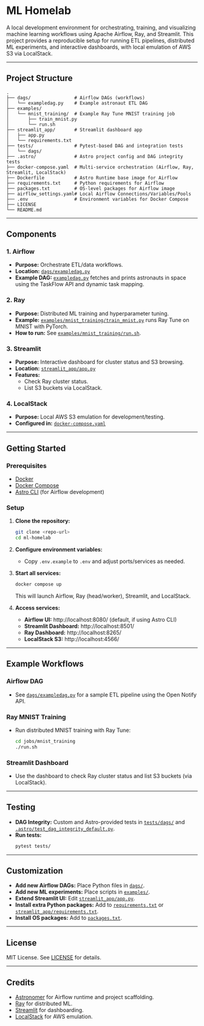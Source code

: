 # ML Homelab

A local development environment for orchestrating, training, and visualizing machine learning workflows using Apache Airflow, Ray, and Streamlit. This project provides a reproducible setup for running ETL pipelines, distributed ML experiments, and interactive dashboards, with local emulation of AWS S3 via LocalStack.

---

## Project Structure

```
.
├── dags/                # Airflow DAGs (workflows)
│   └── exampledag.py    # Example astronaut ETL DAG
├── examples/
│   └── mnist_training/  # Example Ray Tune MNIST training job
│       ├── train_mnist.py
│       └── run.sh
├── streamlit_app/       # Streamlit dashboard app
│   ├── app.py
│   └── requirements.txt
├── tests/               # Pytest-based DAG and integration tests
│   └── dags/
├── .astro/              # Astro project config and DAG integrity tests
├── docker-compose.yaml  # Multi-service orchestration (Airflow, Ray, Streamlit, LocalStack)
├── Dockerfile           # Astro Runtime base image for Airflow
├── requirements.txt     # Python requirements for Airflow
├── packages.txt         # OS-level packages for Airflow image
├── airflow_settings.yaml# Local Airflow Connections/Variables/Pools
├── .env                 # Environment variables for Docker Compose
├── LICENSE
└── README.md
```

---

## Components

### 1. **Airflow**
- **Purpose:** Orchestrate ETL/data workflows.
- **Location:** [`dags/exampledag.py`](dags/exampledag.py)
- **Example DAG:** [`exampledag.py`](dags/exampledag.py) fetches and prints astronauts in space using the TaskFlow API and dynamic task mapping.

### 2. **Ray**
- **Purpose:** Distributed ML training and hyperparameter tuning.
- **Example:** [`examples/mnist_training/train_mnist.py`](streamlit_app/jobs/mnist_training/train_mnist.py) runs Ray Tune on MNIST with PyTorch.
- **How to run:** See [`examples/mnist_training/run.sh`](streamlit_app/jobs/mnist_training/run.sh).

### 3. **Streamlit**
- **Purpose:** Interactive dashboard for cluster status and S3 browsing.
- **Location:** [`streamlit_app/app.py`](streamlit_app/app.py)
- **Features:** 
  - Check Ray cluster status.
  - List S3 buckets via LocalStack.

### 4. **LocalStack**
- **Purpose:** Local AWS S3 emulation for development/testing.
- **Configured in:** [`docker-compose.yaml`](docker-compose.yaml)

---

## Getting Started

### Prerequisites

- [Docker](https://www.docker.com/)
- [Docker Compose](https://docs.docker.com/compose/)
- [Astro CLI](https://docs.astronomer.io/astro/cli/install-cli) (for Airflow development)

### Setup

1. **Clone the repository:**
   ```sh
   git clone <repo-url>
   cd ml-homelab
   ```

2. **Configure environment variables:**
   - Copy `.env.example` to `.env` and adjust ports/services as needed.

3. **Start all services:**
   ```sh
   docker compose up
   ```
   This will launch Airflow, Ray (head/worker), Streamlit, and LocalStack.

4. **Access services:**
   - **Airflow UI:** http://localhost:8080/ (default, if using Astro CLI)
   - **Streamlit Dashboard:** http://localhost:8501/
   - **Ray Dashboard:** http://localhost:8265/
   - **LocalStack S3:** http://localhost:4566/

---

## Example Workflows

### Airflow DAG

- See [`dags/exampledag.py`](dags/exampledag.py) for a sample ETL pipeline using the Open Notify API.

### Ray MNIST Training

- Run distributed MNIST training with Ray Tune:
  ```sh
  cd jobs/mnist_training
  ./run.sh
  ```

### Streamlit Dashboard

- Use the dashboard to check Ray cluster status and list S3 buckets (via LocalStack).

---

## Testing

- **DAG Integrity:** Custom and Astro-provided tests in [`tests/dags/`](tests/dags/) and [`.astro/test_dag_integrity_default.py`](.astro/test_dag_integrity_default.py).
- **Run tests:**
  ```sh
  pytest tests/
  ```

---

## Customization

- **Add new Airflow DAGs:** Place Python files in [`dags/`](dags/).
- **Add new ML experiments:** Place scripts in [`examples/`](streamlit_app/jobs/).
- **Extend Streamlit UI:** Edit [`streamlit_app/app.py`](streamlit_app/app.py).
- **Install extra Python packages:** Add to [`requirements.txt`](requirements.txt) or [`streamlit_app/requirements.txt`](streamlit_app/requirements.txt).
- **Install OS packages:** Add to [`packages.txt`](packages.txt).

---

## License

MIT License. See [LICENSE](LICENSE) for details.

---

## Credits

- [Astronomer](https://www.astronomer.io/) for Airflow runtime and project scaffolding.
- [Ray](https://ray.io/) for distributed ML.
- [Streamlit](https://streamlit.io/) for dashboarding.
- [LocalStack](https://localstack.cloud/) for AWS emulation.